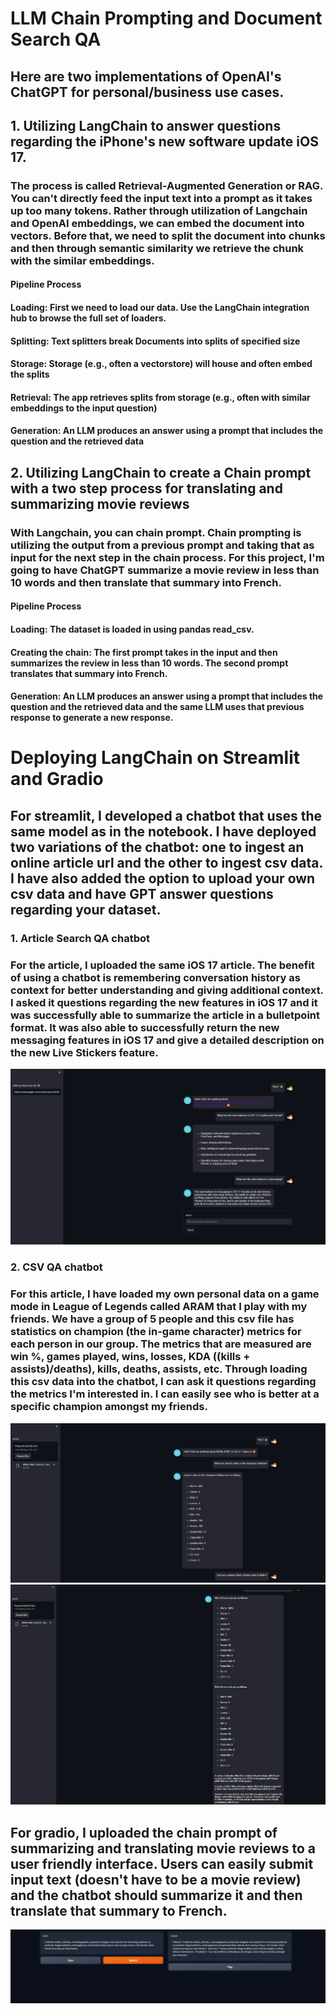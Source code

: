 # LLM Chain Prompting and Document Search QA
## Here are two implementations of OpenAI's ChatGPT for personal/business use cases.
## 1. Utilizing LangChain to answer questions regarding the iPhone's new software update iOS 17. 
### The process is called Retrieval-Augmented Generation or RAG. You can't directly feed the input text into a prompt as it takes up too many tokens. Rather through utilization of Langchain and OpenAI embeddings, we can embed the document into vectors. Before that, we need to split the document into chunks and then through semantic similarity we retrieve the chunk with the similar embeddings.
#### **Pipeline Process**
#### Loading: First we need to load our data. Use the LangChain integration hub to browse the full set of loaders.
#### Splitting: Text splitters break Documents into splits of specified size
#### Storage: Storage (e.g., often a vectorstore) will house and often embed the splits
#### Retrieval: The app retrieves splits from storage (e.g., often with similar embeddings to the input question)
#### Generation: An LLM produces an answer using a prompt that includes the question and the retrieved data
## 2. Utilizing LangChain to create a Chain prompt with a two step process for translating and summarizing movie reviews
### With Langchain, you can chain prompt. Chain prompting is utilizing the output from a previous prompt and taking that as input for the next step in the chain process. For this project, I'm going to have ChatGPT summarize a movie review in less than 10 words and then translate that summary into French.
#### **Pipeline Process**
#### Loading: The dataset is loaded in using pandas read_csv.
#### Creating the chain: The first prompt takes in the input and then summarizes the review in less than 10 words. The second prompt translates that summary into French. 
#### Generation: An LLM produces an answer using a prompt that includes the question and the retrieved data and the same LLM uses that previous response to generate a new response.

# Deploying LangChain on Streamlit and Gradio

## For streamlit, I developed a chatbot that uses the same model as in the notebook. I have deployed two variations of the chatbot: one to ingest an online article url and the other to ingest csv data. I have also added the option to upload your own csv data and have GPT answer questions regarding your dataset. 
### 1. Article Search QA chatbot
### For the article, I uploaded the same iOS 17 article. The benefit of using a chatbot is remembering conversation history as context for better understanding and giving additional context. I asked it questions regarding the new features in iOS 17 and it was successfully able to summarize the article in a bulletpoint format. It was also able to successfully return the new messaging features in iOS 17 and give a detailed description on the new Live Stickers feature.
![Alt text](/Screenshots/urlchatbot.png?raw=true "url1")
### 2. CSV QA chatbot
### For this article, I have loaded my own personal data on a game mode in League of Legends called ARAM that I play with my friends. We have a group of 5 people and this csv file has statistics on champion (the in-game character) metrics for each person in our group. The metrics that are measured are win %, games played, wins, losses, KDA ((kills + assists)/deaths), kills, deaths, assists, etc. Through loading this csv data into the chatbot, I can ask it questions regarding the metrics I'm interested in. I can easily see who is better at a specific champion amongst my friends.
![Alt text](/Screenshots/csvchatbot1.png?raw=true "csv1")
![Alt text](/Screenshots/csvchatbot2.png?raw=true "csv2")



## For gradio, I uploaded the chain prompt of summarizing and translating movie reviews to a user friendly interface. Users can easily submit input text (doesn't have to be a movie review) and the chatbot should summarize it and then translate that summary to French. 
![Alt text](/Screenshots/gradiomoviereviews.png?raw=true "gradio")

